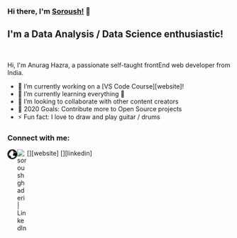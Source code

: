 ### Hi there, I'm [Soroush!](https://soroushghaderi.github.io/) 👋

## I'm a Data Analysis / Data Science enthusiastic!

<br />

Hi, I'm Anurag Hazra, a passionate self-taught frontEnd web developer from India.


- 🔭 I’m currently working on a [VS Code Course][website]!
- 🌱 I’m currently learning everything 🤣
- 👯 I’m looking to collaborate with other content creators
- 🥅 2020 Goals: Contribute more to Open Source projects
- ⚡ Fun fact: I love to draw and play guitar / drums


### Connect with me:

[<img align="left" alt="soroushghaderi" width="22px" src="https://raw.githubusercontent.com/iconic/open-iconic/master/svg/globe.svg" />][website]
[<img align="left" alt="soroushghaderi | LinkedIn" width="22px" src="https://cdn.jsdelivr.net/npm/simple-icons@v3/icons/linkedin.svg" />][linkedin]
